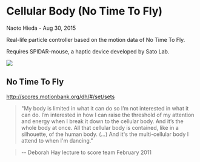 Cellular Body (No Time To Fly)
========

Naoto Hieda - Aug 30, 2015

Real-life particle controller based on the motion data of No Time To Fly.

Requires SPIDAR-mouse, a haptic device developed by Sato Lab.

![]( http://cim.mcgill.ca/~nhieda/img/ccl4.png )

No Time To Fly
--------

http://scores.motionbank.org/dh/#/set/sets

> "My body is limited in what it can do so I’m not interested in what it can do. I’m interested in how I can raise the threshold of my attention and energy when I break it down to the cellular body. And it’s the whole body at once. All that cellular body is contained, like in a silhouette, of the human body. (...) And it's the multi-cellular body I attend to when I'm dancing."

> -- Deborah Hay lecture to score team February 2011
